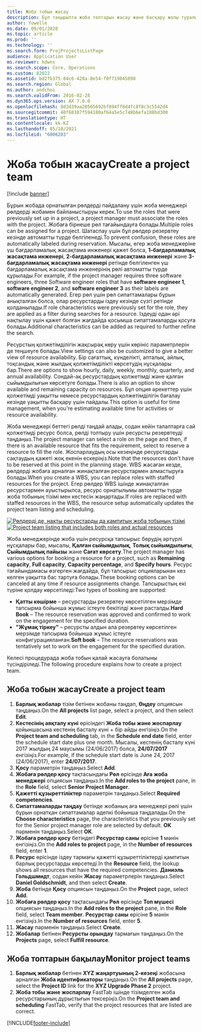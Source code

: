 ```yaml
---
title: Жоба тобын жасау
description: Бұл тақырыпта жоба топтарын жасау және басқару жолы туралы ақпарат берілген.
author: Yowelle
ms.date: 09/01/2020
ms.topic: article
ms.prod: ''
ms.technology: ''
ms.search.form: ProjProjectsListPage
audience: Application User
ms.reviewer: kdwns
ms.search.scope: Core, Operations
ms.custom: 82022
ms.assetid: bd2fb375-84c6-428a-8e54-f0f719045898
ms.search.region: Global
ms.author: andchoi
ms.search.validFrom: 2016-02-28
ms.dyn365.ops.version: AX 7.0.0
ms.openlocfilehash: 8d3d39aa28565692bf894ff8d4fc8f8c3c5542d4
ms.sourcegitcommit: 40f68387f594180af64a5e5c748b6efa188bd300
ms.translationtype: HT
ms.contentlocale: kk-KZ
ms.lasthandoff: 05/10/2021
ms.locfileid: "6006203"
---
```

# <a name="create-a-project-team"></a><span data-ttu-id="44bb1-103">Жоба тобын жасау</span><span class="sxs-lookup"><span data-stu-id="44bb1-103">Create a project team</span></span>

[!include [banner](../includes/banner.md)]

<span data-ttu-id="44bb1-104">Бұрын жобада орнатылған рөлдерді пайдалану үшін жоба менеджері рөлдерді жобамен байланыстыруы керек.</span><span class="sxs-lookup"><span data-stu-id="44bb1-104">To use the roles that were previously set up in a project, a project manager must associate the roles with the project.</span></span> <span data-ttu-id="44bb1-105">Жобаға бірнеше рөл тағайындауға болады.</span><span class="sxs-lookup"><span data-stu-id="44bb1-105">Multiple roles can be assigned for a project.</span></span> <span data-ttu-id="44bb1-106">Шатаспау үшін бұл рөлдер резервтеу кезінде автоматты түрде белгіленеді.</span><span class="sxs-lookup"><span data-stu-id="44bb1-106">To prevent confusion, these roles are automatically labeled during reservation.</span></span> <span data-ttu-id="44bb1-107">Мысалы, егер жоба менеджеріне үш бағдарламалық жасақтама инженері қажет болса, **1-бағдарламалық жасақтама инженері**, **2-бағдарламалық жасақтама инженері** және **3-бағдарламалық жасақтама инженері** ретінде белгіленген үш бағдарламалық жасақтама инженерінің рөлі автоматты түрде құрылады.</span><span class="sxs-lookup"><span data-stu-id="44bb1-107">For example, if the project manager requires three software engineers, three Software engineer roles that have **software engineer 1**, **software engineer 2**, and **software engineer 3** as their labels are automatically generated.</span></span> <span data-ttu-id="44bb1-108">Егер рөл үшін рөл сипаттамалары бұрын анықталған болса, олар ресурстарды іздеу кезінде сүзгі ретінде қолданылады.</span><span class="sxs-lookup"><span data-stu-id="44bb1-108">If role characteristics were previously set for the role, they are applied as a filter during searches for a resource.</span></span> <span data-ttu-id="44bb1-109">Іздеуді одан әрі нақтылау үшін қажет болған жағдайда қосымша сипаттамаларды қосуға болады.</span><span class="sxs-lookup"><span data-stu-id="44bb1-109">Additional characteristics can be added as required to further refine the search.</span></span>

<span data-ttu-id="44bb1-110">Ресурстың қолжетімділігін жақсырақ көру үшін көрініс параметрлерін де теңшеуге болады.</span><span class="sxs-lookup"><span data-stu-id="44bb1-110">View settings can also be customized to give a better view of resource availability.</span></span> <span data-ttu-id="44bb1-111">Бір сағаттық, күнделікті, апталық, айлық, тоқсандық және жылдық қолжетімділікті көрсетудің нұсқалары бар.</span><span class="sxs-lookup"><span data-stu-id="44bb1-111">There are options to show hourly, daily, weekly, monthly, quarterly, and annual availability.</span></span> <span data-ttu-id="44bb1-112">Сондай-ақ ресурстардың қолжетімді және қалған сыйымдылығын көрсетуге болады.</span><span class="sxs-lookup"><span data-stu-id="44bb1-112">There is also an option to show available and remaining capacity on resources.</span></span> <span data-ttu-id="44bb1-113">Бұл опция әрекеттер үшін қолжетімді уақытты немесе ресурстардың қолжетімділігін бағалау кезінде уақытты басқару үшін пайдалы.</span><span class="sxs-lookup"><span data-stu-id="44bb1-113">This option is useful for time management, when you're estimating available time for activities or resource availability.</span></span>

<span data-ttu-id="44bb1-114">Жоба менеджері беттегі рөлді таңдай алады, содан кейін талаптарға сай қолжетімді ресурс болса, рөлді толтыру үшін ресурсты резервтеуді таңдаңыз.</span><span class="sxs-lookup"><span data-stu-id="44bb1-114">The project manager can select a role on the page and then, if there is an available resource that fits the requirement, select to reserve a resource to fill the role.</span></span> <span data-ttu-id="44bb1-115">Жоспарлаудың осы кезеңінде ресурстарды сақтаудың қажеті жоқ екенін ескеріңіз.</span><span class="sxs-lookup"><span data-stu-id="44bb1-115">Note that the resources don't have to be reserved at this point in the planning stage.</span></span> <span data-ttu-id="44bb1-116">WBS жасаған кезде, рөлдерді жобаға арналған жинақталған ресурстармен алмастыруға болады.</span><span class="sxs-lookup"><span data-stu-id="44bb1-116">When you create a WBS, you can replace roles with staffed resources for the project.</span></span> <span data-ttu-id="44bb1-117">Егер рөлдер WBS ішінде жинақталған ресурстармен ауыстырылса, ресурс орнатылымы автоматты түрде жоба тобының тізімі мен кестесін жаңартады.</span><span class="sxs-lookup"><span data-stu-id="44bb1-117">If roles are replaced with staffed resources in the WBS, the resource setup automatically updates the project team listing and scheduling.</span></span>

<span data-ttu-id="44bb1-118">[![Рөлдерді де, нақты ресурстарды да қамтитын жоба тобының тізімі](./media/projectresourcing03-1024x368.jpg)](./media/projectresourcing03.jpg)</span><span class="sxs-lookup"><span data-stu-id="44bb1-118">[![Project team listing that includes both roles and actual resources](./media/projectresourcing03-1024x368.jpg)](./media/projectresourcing03.jpg)</span></span> 

<span data-ttu-id="44bb1-119">Жоба менеджерінде жоба үшін ресурсқа тапсырыс берудің әртүрлі нұсқалары бар, мысалы, **Қалған сыйымдылық**, **Толық сыйымдылығы**, **Сыйымдылық пайызы** және **Сағат көрсету**.</span><span class="sxs-lookup"><span data-stu-id="44bb1-119">The project manager has various options for booking a resource for a project, such as **Remaining capacity**, **Full capacity**, **Capacity percentage**, and **Specify hours**.</span></span> <span data-ttu-id="44bb1-120">Ресурс тағайындамасы өзгерген жағдайда, бұл тапсырыс опцияларынан кез келген уақытта бас тартуға болады.</span><span class="sxs-lookup"><span data-stu-id="44bb1-120">These booking options can be canceled at any time if resource assignments change.</span></span> <span data-ttu-id="44bb1-121">Тапсырыстың екі түріне қолдау көрсетіледі:</span><span class="sxs-lookup"><span data-stu-id="44bb1-121">Two types of booking are supported:</span></span>

- <span data-ttu-id="44bb1-122">**Қатты көшірме** – ресурстарды резервтеу көрсетілген мерзімде тапсырма бойынша жұмыс істеуге бекітілді және расталды.</span><span class="sxs-lookup"><span data-stu-id="44bb1-122">**Hard Book** – The resource reservation was approved and confirmed to work on the engagement for the specified duration.</span></span>
- <span data-ttu-id="44bb1-123">**"Жұмақ тіркеу"** – ресурсты алдын ала резервтеу көрсетілген мерзімде тапсырма бойынша жұмыс істеуге конфигурацияланған.</span><span class="sxs-lookup"><span data-stu-id="44bb1-123">**Soft book** – The resource reservations was tentatively set to work on the engagement for the specified duration.</span></span>

<span data-ttu-id="44bb1-124">Келесі процедурада жоба тобын қалай жасауға болатыны түсіндіріледі.</span><span class="sxs-lookup"><span data-stu-id="44bb1-124">The following procedure explains how to create a project team.</span></span>

## <a name="create-a-project-team"></a><span data-ttu-id="44bb1-125">Жоба тобын жасау</span><span class="sxs-lookup"><span data-stu-id="44bb1-125">Create a project team</span></span>

1. <span data-ttu-id="44bb1-126">**Барлық жобалар** тізім бетінен жобаны таңдап, **Өңдеу** опциясын таңдаңыз.</span><span class="sxs-lookup"><span data-stu-id="44bb1-126">On the **All projects** list page, select a project, and then select **Edit**.</span></span>
2. <span data-ttu-id="44bb1-127">**Кестесінің аяқталу күні** өрісіндегі **Жоба тобы және жоспарлау** қойыншасына кестенің басталу күні + бір айды енгізіңіз.</span><span class="sxs-lookup"><span data-stu-id="44bb1-127">On the **Project team and scheduling** tab, in the **Schedule end date** field, enter the schedule start date plus one month.</span></span> <span data-ttu-id="44bb1-128">Мысалы, кестенің басталу күні 2017 жылдың 24 маусымы (24/06/2017) болса, **24/07/2017** енгізіңіз.</span><span class="sxs-lookup"><span data-stu-id="44bb1-128">For example, if the schedule start date is June 24, 2017 (24/06/2017), enter **24/07/2017**.</span></span>
3. <span data-ttu-id="44bb1-129">**Қосу** параметрін таңдаңыз.</span><span class="sxs-lookup"><span data-stu-id="44bb1-129">Select **Add**.</span></span>
4. <span data-ttu-id="44bb1-130">**Жобаға рөлдер қосу** тақтасындағы **Рөл** өрісінде **Аға жоба менеджері** опциясын таңдаңыз.</span><span class="sxs-lookup"><span data-stu-id="44bb1-130">In the **Add roles to the project** pane, in the **Role** field, select **Senior Project Manager**.</span></span>
5. <span data-ttu-id="44bb1-131">**Қажетті құзыреттіліктер** параметрін таңдаңыз.</span><span class="sxs-lookup"><span data-stu-id="44bb1-131">Select **Required competencies**.</span></span>
6. <span data-ttu-id="44bb1-132">**Сипаттамаларды таңдау** бетінде жобаның аға менеджері рөлі үшін бұрын орнатқан сипаттамалар әдепкі бойынша таңдалады.</span><span class="sxs-lookup"><span data-stu-id="44bb1-132">On the **Choose characteristics** page, the characteristics that you previously set for the Senior project manager role are selected by default.</span></span> <span data-ttu-id="44bb1-133">**OK** пәрменін таңдаңыз.</span><span class="sxs-lookup"><span data-stu-id="44bb1-133">Select **OK**.</span></span>
7. <span data-ttu-id="44bb1-134">**Жобаға рөлдер қосу** бетіндегі **Ресурстар саны** өрісіне **1** мәнін енгізіңіз.</span><span class="sxs-lookup"><span data-stu-id="44bb1-134">On the **Add roles to project** page, in the **Number of resources** field, enter **1**.</span></span>
8. <span data-ttu-id="44bb1-135">**Ресурс** өрісінде іздеу тармағы қажетті құзыреттіліктерді қамтитын барлық ресурстарды көрсетеді.</span><span class="sxs-lookup"><span data-stu-id="44bb1-135">In the **Resource** field, the lookup shows all resources that have the required competencies.</span></span> <span data-ttu-id="44bb1-136">**Даниэль Гольдшмидт**, содан кейін **Жасау** параметрлерін таңдаңыз.</span><span class="sxs-lookup"><span data-stu-id="44bb1-136">Select **Daniel Goldschmidt**, and then select **Create**.</span></span>
9. <span data-ttu-id="44bb1-137">**Жоба** бетінде **Қосу** опциясын таңдаңыз.</span><span class="sxs-lookup"><span data-stu-id="44bb1-137">On the **Project** page, select **Add**.</span></span>
10. <span data-ttu-id="44bb1-138">**Жобаға рөлдер қосу** тақтасындағы **Рөл** өрісінде **Топ мүшесі** опциясын таңдаңыз.</span><span class="sxs-lookup"><span data-stu-id="44bb1-138">In the **Add roles to the project** pane, in the **Role** field, select **Team member**.</span></span> <span data-ttu-id="44bb1-139">**Ресурстар саны** өрісіне **5** мәнін енгізіңіз.</span><span class="sxs-lookup"><span data-stu-id="44bb1-139">In the **Number of resources** field, enter **5**.</span></span>
11. <span data-ttu-id="44bb1-140">**Жасау** пәрменін таңдаңыз.</span><span class="sxs-lookup"><span data-stu-id="44bb1-140">Select **Create**.</span></span>
12. <span data-ttu-id="44bb1-141">**Жобалар** бетінен **Ресурсты орындау** тармағын таңдаңыз.</span><span class="sxs-lookup"><span data-stu-id="44bb1-141">On the **Projects** page, select **Fulfill resource**.</span></span>

## <a name="monitor-project-teams"></a><span data-ttu-id="44bb1-142">Жоба топтарын бақылау</span><span class="sxs-lookup"><span data-stu-id="44bb1-142">Monitor project teams</span></span>
1. <span data-ttu-id="44bb1-143">**Барлық жобалар** бетінен **XYZ жаңартуының 2-кезеңі** жобасына арналған **Жоба идентификаторы** таңдаңыз.</span><span class="sxs-lookup"><span data-stu-id="44bb1-143">On the **All projects** page, select the **Project ID** link for the **XYZ Upgrade Phase 2** project.</span></span>
2. <span data-ttu-id="44bb1-144">**Жоба тобы және жоспарлау** FastTab ішінде тізімделген жоба ресурстарының дұрыстығын тексеріңіз.</span><span class="sxs-lookup"><span data-stu-id="44bb1-144">On the **Project team and scheduling** FastTab, verify that the project resources that are listed are correct.</span></span>


[!INCLUDE[footer-include](../includes/footer-banner.md)]